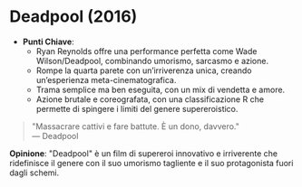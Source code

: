 # Deadpool (2016)

- **Punti Chiave**: 
  - Ryan Reynolds offre una performance perfetta come Wade Wilson/Deadpool, combinando umorismo, sarcasmo e azione.
  - Rompe la quarta parete con un’irriverenza unica, creando un’esperienza meta-cinematografica.
  - Trama semplice ma ben eseguita, con un mix di vendetta e amore.
  - Azione brutale e coreografata, con una classificazione R che permette di spingere i limiti del genere supereroistico.

> "Massacrare cattivi e fare battute. È un dono, davvero."  
> — Deadpool

**Opinione**: "Deadpool" è un film di supereroi innovativo e irriverente che ridefinisce il genere con il suo umorismo tagliente e il suo protagonista fuori dagli schemi.
